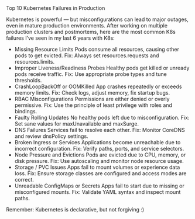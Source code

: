 ##
Top 10 Kubernetes Failures in Production 

Kubernetes is powerful — but misconfigurations can lead to major outages, even in mature production environments.
After working on multiple production clusters and postmortems, here are the most common K8s failures I’ve seen in my last 6 years with K8s:

- Missing Resource Limits
 Pods consume all resources, causing other pods to get evicted.
 Fix: Always set resources.requests and resources.limits.
- Improper Liveness/Readiness Probes
 Healthy pods get killed or unready pods receive traffic.
 Fix: Use appropriate probe types and tune thresholds.
- CrashLoopBackOff or OOMKilled
 App crashes repeatedly or exceeds memory limits.
 Fix: Check logs, adjust memory, fix startup bugs.
- RBAC Misconfigurations
 Permissions are either denied or overly permissive.
 Fix: Use the principle of least privilege with roles and bindings.
- Faulty Rolling Updates
 No healthy pods left due to misconfiguration.
 Fix: Set sane values for maxUnavailable and maxSurge.
- DNS Failures
 Services fail to resolve each other.
 Fix: Monitor CoreDNS and review dnsPolicy settings.
- Broken Ingress or Services
 Applications become unreachable due to incorrect configuration.
 Fix: Verify paths, ports, and service selectors.
- Node Pressure and Evictions
 Pods are evicted due to CPU, memory, or disk pressure.
 Fix: Use autoscaling and monitor node resource usage.
- Storage / PVC Issues
 Apps fail to mount volumes or experience data loss.
 Fix: Ensure storage classes are configured and access modes are correct.
- Unreadable ConfigMaps or Secrets
 Apps fail to start due to missing or misconfigured mounts.
 Fix: Validate YAML syntax and inspect mount paths.

Remember: Kubernetes is declarative, but not forgiving :)
